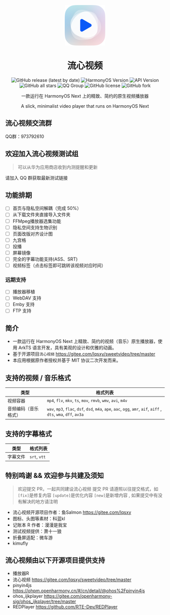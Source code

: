 <p align="center"><img src="./entry/src/main/resources/base/media/sweet_video.png" style="width: 128px; height: 128px;"  alt="logo"></p>
<div align="center">
    <h1>流心视频</h1>
    <p>
        <a href="https://github.com/Yebingiscn/SweetVideo/releases/latest" style="text-decoration:none">
            <img src="https://img.shields.io/github/v/release/Yebingiscn/SweetVideo?display_name=release" alt="GitHub release (latest by date)"/>
        </a>
        <a href="https://img.shields.io/badge/OS-HarmonyOS Next-103fb6" style="text-decoration:none" >
            <img src="https://img.shields.io/badge/HarmonyOS-Next-103fb6" alt="HarmonyOS Version"/>
        </a>
        <a href="https://img.shields.io/badge/API-17-lightgreen" style="text-decoration:none" >
            <img src="https://img.shields.io/badge/API-17-lightgreen" alt="API Version"/>
        </a>
        <a href="https://img.shields.io/github/stars/Yebingiscn/SweetVideo?style=flat" style="text-decoration:none" >
            <img src="https://img.shields.io/github/stars/Yebingiscn/SweetVideo?style=flat" alt="GitHub all stars"/>
        </a>
        <a href="https://img.shields.io/badge/QQ-973792610-red" style="text-decoration:none" >
            <img src="https://img.shields.io/badge/QQ群-973792610-red" alt="QQ Group"/>
        </a>

 <a href="LICENSE" style="text-decoration:none" >
            <img src="https://img.shields.io/github/license/Yebingiscn/SweetVideo" alt="GitHub license"/>
        </a>
        <a href="https://img.shields.io/github/forks/Yebingiscn/SweetVideo" style="text-decoration:none" >
            <img src="https://img.shields.io/github/forks/Yebingiscn/SweetVideo" alt="GitHub fork"/>
        </a>
    </p>
</div>
<p align="center">一款运行在 HarmonyOS Next 上的精致、简约的原生视频播放器</p>
<p align="center">A slick, minimalist video player that runs on HarmonyOS Next</p>

## 流心视频交流群

QQ群：973792610

## 欢迎加入流心视频测试组

> 可以从华为应用商店收到内测提醒和更新

请加入 QQ 群获取最新测试链接

## 功能排期

- [ ] 首页与隐私空间解耦（完成 50%）
- [ ] 从下载文件夹直接导入文件夹
- [ ] FFMpeg播放器选集功能
- [ ] 隐私空间支持生物识别
- [ ] 页面改版对齐设计图
- [ ] 九宫格
- [ ] 投播
- [ ] 屏幕镜像
- [ ] 完全的字幕功能支持(ASS、SRT)
- [ ] 视频标签（点击标签即可跳转该视频对应时间）

### 远期支持

- [ ] 播放器移植
- [ ] WebDAV 支持
- [ ] Emby 支持
- [ ] FTP 支持

## 简介

- 一款运行在 HarmonyOS Next 上精致、简约的视频（音乐）原生播放器，使用 ArkTS 语言开发，具有美观的设计和优雅的动画。
- 基于开源项目`流心视频` https://gitee.com/lqsxy/sweetvideo/tree/master
- 本应用根据原作者授权并基于 MIT 协议二次开发而来。

## 支持的视频 / 音乐格式

| 类型         | 格式列表                                                                                                                |
|------------|---------------------------------------------------------------------------------------------------------------------|
| 视频容器       | `mp4`, `flv`, `mkv`, `ts`, `mov`, `rmvb`, `wmv`, `avi`, `m4v`                                                       |
| 音频编码（音乐格式） | `wav`, `mp3`, `flac`, `dsf`, `dsd`, `m4a`, `ape`, `aac`, `ogg`, `amr`, `aif`, `aiff` , `dts`, `wma`,  `dff`, `av3a` |

## 支持的字幕格式

| 类型   | 格式列表         |
|------|--------------|
| 字幕文件 | `srt`, `vtt` |

## 特别鸣谢 && 欢迎参与共建及须知

> 欢迎提交 PR，一起共同建设流心视频
> 提交 PR 请遵照以往提交格式，如`[fix]`是修复内容 `[update]`是优化内容 `[new]`是新增内容 , 如果提交中有没有解决的地方请注明

- 流心视频开源项目作者：鱼Salmon https://gitee.com/lqsxy
- 图标、头图等素材：科蓝kl
- 记账本 R 作者：漫漫是我宝
- 测试视频提供：萧十一狼
- 折叠屏适配：微车游
- kimufly

## 流心视频由以下开源项目提供支持

- 播放器R
- 流心视频 https://gitee.com/lqsxy/sweetvideo/tree/master
- pinyin4js https://ohpm.openharmony.cn/#/cn/detail/@ohos%2Fpinyin4js
- ohos_ijkplayer https://gitee.com/openharmony-sig/ohos_ijkplayer/tree/master
- REDPlayer https://github.com/RTE-Dev/REDPlayer